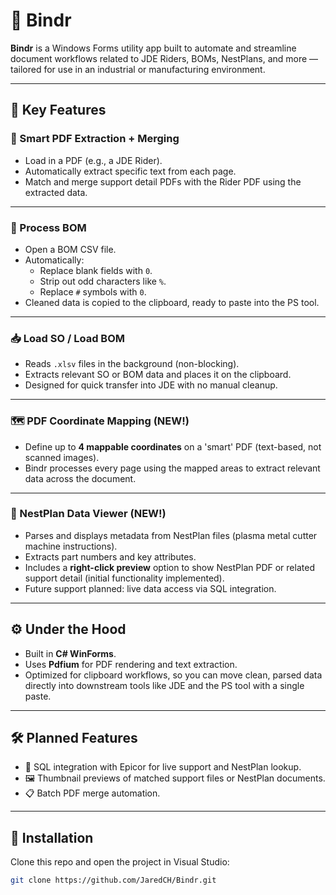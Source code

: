 # 📎 Bindr

**Bindr** is a Windows Forms utility app built to automate and streamline document workflows related to JDE Riders, BOMs, NestPlans, and more — tailored for use in an industrial or manufacturing environment.

---

## 🚀 Key Features

### 🧠 Smart PDF Extraction + Merging
- Load in a PDF (e.g., a JDE Rider).
- Automatically extract specific text from each page.
- Match and merge support detail PDFs with the Rider PDF using the extracted data.

---

### 📄 Process BOM
- Open a BOM CSV file.
- Automatically:
  - Replace blank fields with `0`.
  - Strip out odd characters like `%`.
  - Replace `#` symbols with `0`.
- Cleaned data is copied to the clipboard, ready to paste into the PS tool.

---

### 📥 Load SO / Load BOM
- Reads `.xlsv` files in the background (non-blocking).
- Extracts relevant SO or BOM data and places it on the clipboard.
- Designed for quick transfer into JDE with no manual cleanup.

---

### 🗺️ PDF Coordinate Mapping (NEW!)
- Define up to **4 mappable coordinates** on a 'smart' PDF (text-based, not scanned images).
- Bindr processes every page using the mapped areas to extract relevant data across the document.

---

### 🧾 NestPlan Data Viewer (NEW!)
- Parses and displays metadata from NestPlan files (plasma metal cutter machine instructions).
- Extracts part numbers and key attributes.
- Includes a **right-click preview** option to show NestPlan PDF or related support detail (initial functionality implemented).
- Future support planned: live data access via SQL integration.

---

## ⚙️ Under the Hood

- Built in **C# WinForms**.
- Uses **Pdfium** for PDF rendering and text extraction.
- Optimized for clipboard workflows, so you can move clean, parsed data directly into downstream tools like JDE and the PS tool with a single paste.

---

## 🛠️ Planned Features

- 🔗 SQL integration with Epicor for live support and NestPlan lookup.
- 🖼️ Thumbnail previews of matched support files or NestPlan documents.
- 📋 Batch PDF merge automation.

---

## 📂 Installation

Clone this repo and open the project in Visual Studio:

```bash
git clone https://github.com/JaredCH/Bindr.git
